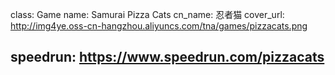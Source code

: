 class: Game
name: Samurai Pizza Cats
cn_name: 忍者猫
cover_url: http://img4ye.oss-cn-hangzhou.aliyuncs.com/tna/games/pizzacats.png

speedrun: https://www.speedrun.com/pizzacats
---